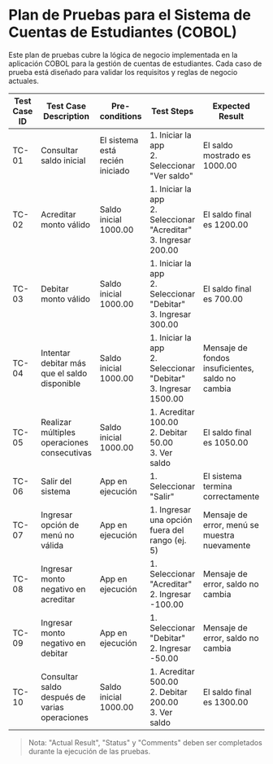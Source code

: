 # Plan de Pruebas para el Sistema de Cuentas de Estudiantes (COBOL)

Este plan de pruebas cubre la lógica de negocio implementada en la aplicación COBOL para la gestión de cuentas de estudiantes. Cada caso de prueba está diseñado para validar los requisitos y reglas de negocio actuales.

| Test Case ID | Test Case Description                                 | Pre-conditions                  | Test Steps                                                                 | Expected Result                                         | Actual Result | Status (Pass/Fail) | Comments                |
|--------------|-------------------------------------------------------|----------------------------------|---------------------------------------------------------------------------|--------------------------------------------------------|---------------|--------------------|-------------------------|
| TC-01        | Consultar saldo inicial                               | El sistema está recién iniciado  | 1. Iniciar la app<br>2. Seleccionar "Ver saldo"                           | El saldo mostrado es 1000.00                           |               |                    |                         |
| TC-02        | Acreditar monto válido                                | Saldo inicial 1000.00           | 1. Iniciar la app<br>2. Seleccionar "Acreditar"<br>3. Ingresar 200.00    | El saldo final es 1200.00                               |               |                    |                         |
| TC-03        | Debitar monto válido                                  | Saldo inicial 1000.00           | 1. Iniciar la app<br>2. Seleccionar "Debitar"<br>3. Ingresar 300.00      | El saldo final es 700.00                                 |               |                    |                         |
| TC-04        | Intentar debitar más que el saldo disponible          | Saldo inicial 1000.00           | 1. Iniciar la app<br>2. Seleccionar "Debitar"<br>3. Ingresar 1500.00     | Mensaje de fondos insuficientes, saldo no cambia         |               |                    |                         |
| TC-05        | Realizar múltiples operaciones consecutivas           | Saldo inicial 1000.00           | 1. Acreditar 100.00<br>2. Debitar 50.00<br>3. Ver saldo                   | El saldo final es 1050.00                                |               |                    |                         |
| TC-06        | Salir del sistema                                     | App en ejecución                 | 1. Seleccionar "Salir"                                                    | El sistema termina correctamente                        |               |                    |                         |
| TC-07        | Ingresar opción de menú no válida                     | App en ejecución                 | 1. Ingresar una opción fuera del rango (ej. 5)                            | Mensaje de error, menú se muestra nuevamente             |               |                    |                         |
| TC-08        | Ingresar monto negativo en acreditar                  | App en ejecución                 | 1. Seleccionar "Acreditar"<br>2. Ingresar -100.00                        | Mensaje de error, saldo no cambia                        |               |                    |                         |
| TC-09        | Ingresar monto negativo en debitar                    | App en ejecución                 | 1. Seleccionar "Debitar"<br>2. Ingresar -50.00                           | Mensaje de error, saldo no cambia                        |               |                    |                         |
| TC-10        | Consultar saldo después de varias operaciones         | Saldo inicial 1000.00           | 1. Acreditar 500.00<br>2. Debitar 200.00<br>3. Ver saldo                  | El saldo final es 1300.00                                |               |                    |                         |

> Nota: "Actual Result", "Status" y "Comments" deben ser completados durante la ejecución de las pruebas.
